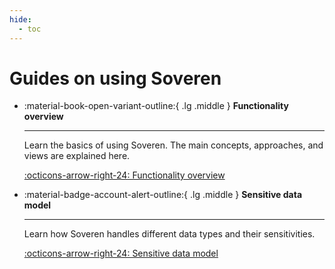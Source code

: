 ```yaml
---
hide:
  - toc
---
```


# Guides on using Soveren

<div class="grid cards" markdown>

-   :material-book-open-variant-outline:{ .lg .middle } __Functionality overview__

    ---

    Learn the basics of using Soveren. The main concepts, approaches, and views are explained here.

    [:octicons-arrow-right-24: Functionality overview](overview/)

-   :material-badge-account-alert-outline:{ .lg .middle } __Sensitive data model__

    ---

    Learn how Soveren handles different data types and their sensitivities.

    [:octicons-arrow-right-24: Sensitive data model](data-model/)

</div>